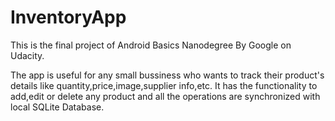 # InventoryApp
This is the final project of Android Basics Nanodegree By Google on Udacity.

The app is useful for any small bussiness who wants to track their product's details like quantity,price,image,supplier info,etc.
It has the functionality to add,edit or delete any product and all the operations are synchronized with local SQLite Database.

